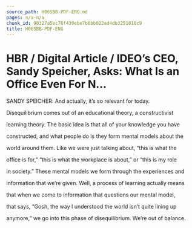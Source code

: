 ```yaml
---
source_path: H06SBB-PDF-ENG.md
pages: n/a-n/a
chunk_id: 90327a5ec76f439ebe7b8bb022ad4db3251010c9
title: H06SBB-PDF-ENG
---
```

# HBR / Digital Article / IDEO’s CEO, Sandy Speicher, Asks: What Is an Office Even For N…

SANDY SPEICHER: And actually, it’s so relevant for today.

Disequilibrium comes out of an educational theory, a constructivist

learning theory. The basic idea is that all of your knowledge you have

constructed, and what people do is they form mental models about the

world around them. Like we were just talking about, “this is what the

office is for,” “this is what the workplace is about,” or “this is my role

in society.” These mental models we form through the experiences and

information that we’re given. Well, a process of learning actually means

that when we come to information that questions our mental model,

that says, “Gosh, the way I understood the world isn’t quite lining up

anymore,” we go into this phase of disequilibrium. We’re out of balance.
